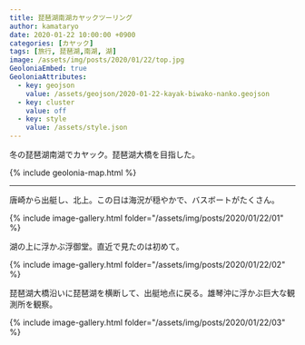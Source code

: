 ```yaml
---
title: 琵琶湖南湖カヤックツーリング
author: kamataryo
date: 2020-01-22 10:00:00 +0900
categories: [カヤック]
tags: [旅行, 琵琶湖,南湖, 湖]
image: /assets/img/posts/2020/01/22/top.jpg
GeoloniaEmbed: true
GeoloniaAttributes:
  - key: geojson
    value: /assets/geojson/2020-01-22-kayak-biwako-nanko.geojson
  - key: cluster
    value: off
  - key: style
    value: /assets/style.json
---
```


冬の琵琶湖南湖でカヤック。琵琶湖大橋を目指した。

{% include geolonia-map.html %}

---

唐崎から出艇し、北上。この日は海況が穏やかで、バスボートがたくさん。

{% include image-gallery.html folder="/assets/img/posts/2020/01/22/01" %}

湖の上に浮かぶ浮御堂。直近で見たのは初めて。

{% include image-gallery.html folder="/assets/img/posts/2020/01/22/02" %}

琵琶湖大橋沿いに琵琶湖を横断して、出艇地点に戻る。雄琴沖に浮かぶ巨大な観測所を観察。

{% include image-gallery.html folder="/assets/img/posts/2020/01/22/03" %}
